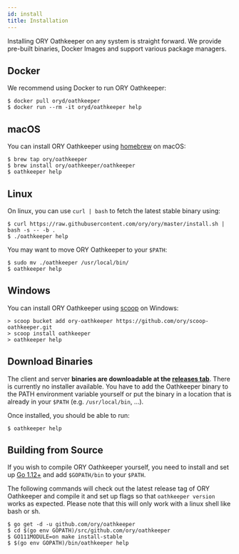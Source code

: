 ```yaml
---
id: install
title: Installation
---
```


Installing ORY Oathkeeper on any system is straight forward. We provide pre-built binaries, Docker Images and support
various package managers.

## Docker

We recommend using Docker to run ORY Oathkeeper:

```shell
$ docker pull oryd/oathkeeper
$ docker run --rm -it oryd/oathkeeper help
```

## macOS

You can install ORY Oathkeeper using [homebrew](https://brew.sh/) on macOS:

```shell
$ brew tap ory/oathkeeper
$ brew install ory/oathkeeper/oathkeeper
$ oathkeeper help
```

## Linux

On linux, you can use `curl | bash` to fetch the latest stable binary using:

```shell
$ curl https://raw.githubusercontent.com/ory/ory/master/install.sh | bash -s -- -b .
$ ./oathkeeper help
```

You may want to move ORY Oathkeeper to your `$PATH`:

```shell
$ sudo mv ./oathkeeper /usr/local/bin/
$ oathkeeper help
```

## Windows

You can install ORY Oathkeeper using [scoop](https://scoop.sh) on Windows:

```shell
> scoop bucket add ory-oathkeeper https://github.com/ory/scoop-oathkeeper.git
> scoop install oathkeeper
> oathkeeper help
```

## Download Binaries

The client and server **binaries are downloadable at the [releases tab](https://github.com/ory/oathkeeper/releases)**.
There is currently no installer available. You have to add the Oathkeeper binary to the PATH environment variable yourself or put
the binary in a location that is already in your `$PATH` (e.g. `/usr/local/bin`, ...).

Once installed, you should be able to run:

```shell
$ oathkeeper help
```

## Building from Source

If you wish to compile ORY Oathkeeper yourself, you need to install and set up [Go 1.12+](https://golang.org/) and add `$GOPATH/bin`
to your `$PATH`.

The following commands will check out the latest release tag of ORY Oathkeeper and compile it and set up flags so that `oathkeeper version`
works as expected. Please note that this will only work with a linux shell like bash or sh.

```shell
$ go get -d -u github.com/ory/oathkeeper
$ cd $(go env GOPATH)/src/github.com/ory/oathkeeper
$ GO111MODULE=on make install-stable
$ $(go env GOPATH)/bin/oathkeeper help
```
